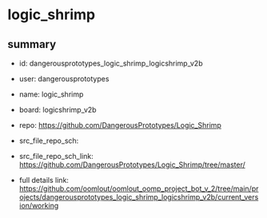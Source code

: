 # logic_shrimp
 
## summary 
* id: dangerousprototypes_logic_shrimp_logicshrimp_v2b
* user: dangerousprototypes
* name: logic_shrimp
* board: logicshrimp_v2b
* repo: https://github.com/DangerousPrototypes/Logic_Shrimp



* src_file_repo_sch: 
* src_file_repo_sch_link: https://github.com/DangerousPrototypes/Logic_Shrimp/tree/master/
* full details link: https://github.com/oomlout/oomlout_oomp_project_bot_v_2/tree/main/projects/dangerousprototypes_logic_shrimp_logicshrimp_v2b/current_version/working  






